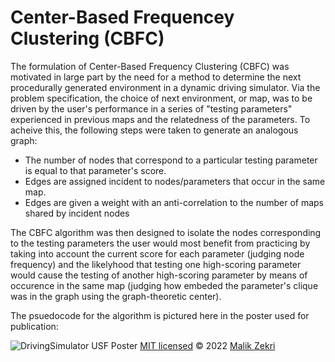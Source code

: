 # Center-Based Frequencey Clustering (CBFC)

The formulation of Center-Based Frequency Clustering (CBFC) was motivated in large part by the need for a method to determine the next procedurally generated environment in a dynamic driving simulator. Via the problem specification, the choice of next environment, or map, was to be driven by the user's performance in a series of "testing parameters" experienced in previous maps and the relatedness of the parameters. To acheive this, the following steps were taken to generate an analogous graph:
* The number of nodes that correspond to a particular testing parameter is equal to that parameter's score.
* Edges are assigned incident to nodes/parameters that occur in the same map.
* Edges are given a weight with an anti-correlation to the number of maps shared by incident nodes

The CBFC algorithm was then designed to isolate the nodes corresponding to the testing parameters the user would most benefit from practicing by taking into account the current score for each parameter (judging node frequency) and the likelyhood that testing one high-scoring parameter would cause the testing of another high-scoring parameter by means of occurence in the same map (judging how embeded the parameter's clique was in the graph using the graph-theoretic center).

The psuedocode for the algorithm is pictured here in the poster used for publication:

![DrivingSimulator USF Poster](https://user-images.githubusercontent.com/78307866/209899836-d97f961a-1637-4709-85e1-77faf621267d.jpg)
[MIT licensed](./LICENSE) © 2022 [Malik Zekri](https://github.com/TheShadowTiki)
